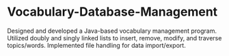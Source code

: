 # Vocabulary-Database-Management
Designed and developed a Java-based vocabulary management program. Utilized doubly and singly linked lists to insert, remove, modify, and traverse topics/words. Implemented file handling for data import/export.
